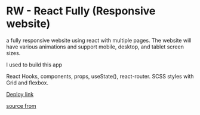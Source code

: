 # RW - React Fully (Responsive website)


a fully responsive website using react with multiple pages. The website will have various animations and support mobile, desktop, and tablet screen sizes.


I used to build this app 

React Hooks, components, props, useState(), react-router. SCSS styles with Grid and flexbox.


[Deploy link](https://62d9c804f683d600bb34fea1--full-responsive-website-salam.netlify.app/)


[source from](https://www.youtube.com/watch?v=I2UBjN5ER4s) 
